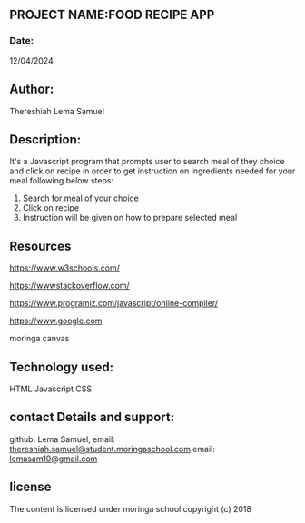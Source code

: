 ## PROJECT NAME:FOOD RECIPE APP



### Date:

12/04/2024

## Author:

Thereshiah Lema Samuel

## Description:

It's a Javascript program that prompts user to search meal of they choice and click on recipe in order to get instruction on ingredients needed for your meal following below steps:
1. Search for meal of your choice
2. Click on recipe 
3. Instruction will be given on how to prepare selected meal


## Resources

https://www.w3schools.com/

https://wwwstackoverflow.com/

https://www.programiz.com/javascript/online-compiler/

https://www.google.com

moringa canvas

## Technology used:

HTML
Javascript
CSS

## contact Details and support:

github: Lema Samuel,
email: thereshiah.samuel@student.moringaschool.com
email: lemasam10@gmail.com

## license

The content is licensed under moringa school
copyright (c) 2018
